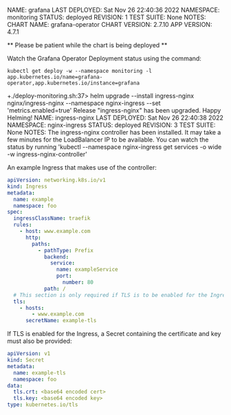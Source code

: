 NAME: grafana
LAST DEPLOYED: Sat Nov 26 22:40:36 2022
NAMESPACE: monitoring
STATUS: deployed
REVISION: 1
TEST SUITE: None
NOTES:
CHART NAME: grafana-operator
CHART VERSION: 2.7.10
APP VERSION: 4.7.1

** Please be patient while the chart is being deployed **

Watch the Grafana Operator Deployment status using the command:

    kubectl get deploy -w --namespace monitoring -l app.kubernetes.io/name=grafana-operator,app.kubernetes.io/instance=grafana

+./deploy-monitoring.sh:37> helm upgrade --install ingress-nginx nginx/ingress-nginx --namespace nginx-ingress --set 'metrics.enabled=true'
Release "ingress-nginx" has been upgraded. Happy Helming!
NAME: ingress-nginx
LAST DEPLOYED: Sat Nov 26 22:40:38 2022
NAMESPACE: nginx-ingress
STATUS: deployed
REVISION: 3
TEST SUITE: None
NOTES:
The ingress-nginx controller has been installed.
It may take a few minutes for the LoadBalancer IP to be available.
You can watch the status by running 'kubectl --namespace nginx-ingress get services -o wide -w ingress-nginx-controller'

An example Ingress that makes use of the controller:

```yaml
apiVersion: networking.k8s.io/v1
kind: Ingress
metadata:
  name: example
  namespace: foo
spec:
  ingressClassName: traefik
  rules:
    - host: www.example.com
      http:
        paths:
          - pathType: Prefix
            backend:
              service:
                name: exampleService
                port:
                  number: 80
            path: /
  # This section is only required if TLS is to be enabled for the Ingress
  tls:
    - hosts:
        - www.example.com
      secretName: example-tls
```

If TLS is enabled for the Ingress, a Secret containing the certificate and key must also be provided:

```yaml
apiVersion: v1
kind: Secret
metadata:
  name: example-tls
  namespace: foo
data:
  tls.crt: <base64 encoded cert>
  tls.key: <base64 encoded key>
type: kubernetes.io/tls
```
